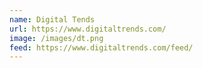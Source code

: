 ```yaml
---
name: Digital Tends
url: https://www.digitaltrends.com/
image: /images/dt.png
feed: https://www.digitaltrends.com/feed/
---
```

